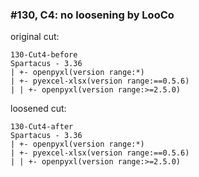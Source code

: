 ### #130, C4: no loosening by LooCo
original cut:

```
130-Cut4-before
Spartacus - 3.36
| +- openpyxl(version range:*)
| +- pyexcel-xlsx(version range:==0.5.6)
| | +- openpyxl(version range:>=2.5.0)
```




loosened cut:
```
130-Cut4-after
Spartacus - 3.36
| +- openpyxl(version range:*)
| +- pyexcel-xlsx(version range:==0.5.6)
| | +- openpyxl(version range:>=2.5.0)
```


